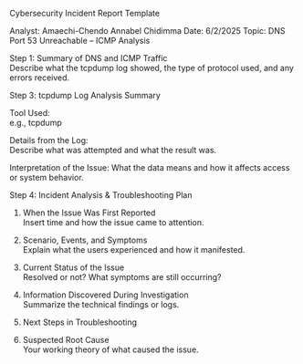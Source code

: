  Cybersecurity Incident Report Template

Analyst: Amaechi-Chendo Annabel Chidimma
Date: 6/2/2025
Topic: DNS Port 53 Unreachable – ICMP Analysis

 Step 1: Summary of DNS and ICMP Traffic  
Describe what the tcpdump log showed, the type of protocol used, and any errors received.

 Step 3: tcpdump Log Analysis Summary

Tool Used:  
e.g., tcpdump

Details from the Log:  
Describe what was attempted and what the result was.

Interpretation of the Issue: 
What the data means and how it affects access or system behavior.


 Step 4: Incident Analysis & Troubleshooting Plan

 1. When the Issue Was First Reported  
Insert time and how the issue came to attention.

 2. Scenario, Events, and Symptoms  
Explain what the users experienced and how it manifested.

 3. Current Status of the Issue  
Resolved or not? What symptoms are still occurring?

 4. Information Discovered During Investigation  
Summarize the technical findings or logs.

 5. Next Steps in Troubleshooting  

 6. Suspected Root Cause  
Your working theory of what caused the issue.
